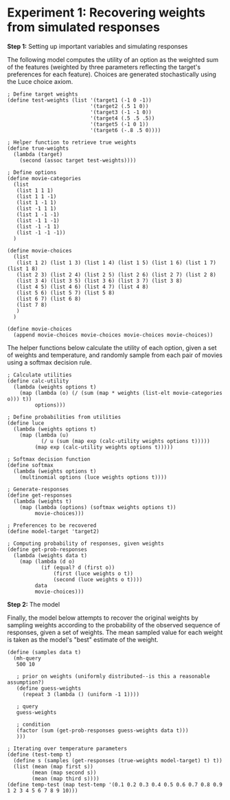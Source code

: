 # Experiment 1: Recovering weights from simulated responses


**Step 1:** Setting up important variables and simulating responses

The following model computes the utility of an option as the weighted sum of the features (weighted by three parameters reflecting the target's preferences for each feature). Choices are generated stochastically using the Luce choice axiom.

```
; Define target weights
(define test-weights (list '(target1 (-1 0 -1))
                           '(target2 (.5 1 0))
                           '(target3 (-1 -1 0))
                           '(target4 (.5 .5 .5))
                           '(target5 (-1 0 1))
                           '(target6 (-.8 .5 0))))

; Helper function to retrieve true weights
(define true-weights
  (lambda (target)
    (second (assoc target test-weights))))

; Define options
(define movie-categories
  (list
   (list 1 1 1)
   (list 1 1 -1)
   (list 1 -1 1)
   (list -1 1 1)
   (list 1 -1 -1)
   (list -1 1 -1)
   (list -1 -1 1)
   (list -1 -1 -1))
  )

(define movie-choices
  (list
   (list 1 2) (list 1 3) (list 1 4) (list 1 5) (list 1 6) (list 1 7) (list 1 8)
   (list 2 3) (list 2 4) (list 2 5) (list 2 6) (list 2 7) (list 2 8)
   (list 3 4) (list 3 5) (list 3 6) (list 3 7) (list 3 8)
   (list 4 5) (list 4 6) (list 4 7) (list 4 8)
   (list 5 6) (list 5 7) (list 5 8)
   (list 6 7) (list 6 8)
   (list 7 8)
   )
  )

(define movie-choices
  (append movie-choices movie-choices movie-choices movie-choices))
```

The helper functions below calculate the utility of each option, given a set of weights and temperature, and randomly sample from each pair of movies using a softmax decision rule.
```
; Calculate utilities
(define calc-utility
  (lambda (weights options t)
    (map (lambda (o) (/ (sum (map * weights (list-elt movie-categories o))) t))
         options)))
   
; Define probabilities from utilities
(define luce
  (lambda (weights options t)
    (map (lambda (u)
           (/ u (sum (map exp (calc-utility weights options t)))))     
         (map exp (calc-utility weights options t)))))
   
; Softmax decision function
(define softmax
  (lambda (weights options t)
    (multinomial options (luce weights options t))))
   
; Generate-responses
(define get-responses
  (lambda (weights t)
    (map (lambda (options) (softmax weights options t))
         movie-choices)))

; Preferences to be recovered
(define model-target 'target2)

; Computing probability of responses, given weights
(define get-prob-responses
  (lambda (weights data t)
    (map (lambda (d o)
           (if (equal? d (first o))
               (first (luce weights o t))
               (second (luce weights o t))))
         data
         movie-choices)))
```

**Step 2:** The model

Finally, the model below attempts to recover the original weights by sampling weights according to the probability of the observed sequence of responses, given a set of weights. The mean sampled value for each weight is taken as the model's "best" estimate of the weight.

```
(define (samples data t)
  (mh-query
   500 10
      
   ; prior on weights (uniformly distributed--is this a reasonable assumption?)
   (define guess-weights
     (repeat 3 (lambda () (uniform -1 1))))
      
   ; query
   guess-weights
   
   ; condition
   (factor (sum (get-prob-responses guess-weights data t)))
   )))

; Iterating over temperature parameters
(define (test-temp t)
  (define s (samples (get-responses (true-weights model-target) t) t))
  (list (mean (map first s))
        (mean (map second s))
        (mean (map third s))))
(define temp-test (map test-temp '(0.1 0.2 0.3 0.4 0.5 0.6 0.7 0.8 0.9 1 2 3 4 5 6 7 8 9 10)))
```
